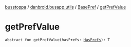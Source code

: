 [busstoppa](../../index.md) / [danbroid.busapp.utils](../index.md) / [BasePref](index.md) / [getPrefValue](./get-pref-value.md)

# getPrefValue

`abstract fun getPrefValue(hasPrefs: `[`HasPrefs`](../-has-prefs/index.md)`): T`